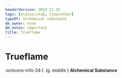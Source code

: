 ```yaml
---
headerVersion: 2023.11.25
tags: [status/stub, item/other]
typeOf: alchemical substance
dm_owner: none
dm_notes: important
title: Trueflame
---
```

# Trueflame
:octicons-info-24:{ .lg .middle } **Alchemical Substance**  

